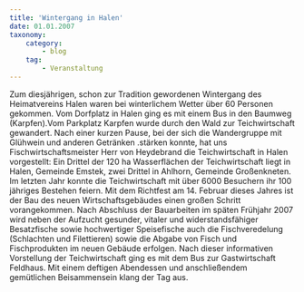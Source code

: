```yaml
---
title: 'Wintergang in Halen'
date: 01.01.2007
taxonomy:
    category:
        - blog
    tag:
        - Veranstaltung
---
```


Zum diesjährigen, schon zur Tradition gewordenen Wintergang des Heimatvereins Halen waren bei winterlichem Wetter über 60 Personen gekommen. Vom Dorfplatz in Halen ging es mit einem Bus in den Baumweg (Karpfen).Vom Parkplatz Karpfen wurde durch den Wald zur Teichwirtschaft gewandert. Nach einer kurzen Pause, bei der sich die Wandergruppe mit Glühwein und anderen Getränken .stärken konnte, hat uns Fischwirtschaftsmeister Herr von Heydebrand die Teichwirtschaft in Halen vorgestellt:
Ein Drittel der 120 ha Wasserflächen der Teichwirtschaft liegt in Halen, Gemeinde Emstek, zwei Drittel in Ahlhorn, Gemeinde Großenkneten. Im letzten Jahr konnte die Teichwirtschaft mit über 6000 Besuchern ihr 100 jähriges Bestehen feiern. Mit dem Richtfest am 14. Februar dieses Jahres ist der Bau des neuen Wirtschaftsgebäudes einen großen Schritt vorangekommen. Nach Abschluss der Bauarbeiten im späten Frühjahr 2007 wird neben der Aufzucht gesunder, vitaler und widerstandsfähiger Besatzfische sowie hochwertiger Speisefische auch die Fischveredelung (Schlachten und Filettieren) sowie die Abgabe von Fisch und Fischprodukten im neuen Gebäude erfolgen.
Nach dieser informativen Vorstellung der Teichwirtschaft ging es mit dem Bus zur Gastwirtschaft Feldhaus. Mit einem deftigen Abendessen und anschließendem gemütlichen Beisammensein klang der Tag aus.
